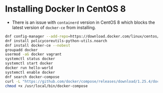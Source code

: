 # Installing Docker In CentOS 8

* There is an issue with `containerd` version in CentOS 8 which blocks the latest version of `docker-ce` from installing.

```bash
dnf config-manager --add-repo=https://download.docker.com/linux/centos/docker-ce.repo
dnf install policycoreutils-python-utils.noarch
dnf install docker-ce --nobest
groupadd docker
usermod -aG docker vagrant
systemctl status docker
systemctl start docker
docker run hello-world
systemctl enable docker
dnf search docker-compose
curl -L "https://github.com/docker/compose/releases/download/1.25.4/docker-compose-$(uname -s)-$(uname -m)" -o /usr/local/bin/docker-compose
chmod +x /usr/local/bin/docker-compose
```
